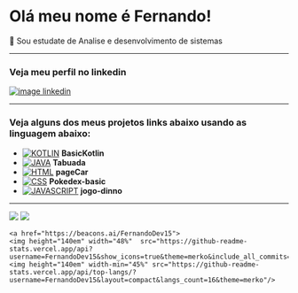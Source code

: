 # Olá meu nome é Fernando!
:school: Sou estudate de Analise e desenvolvimento de sistemas
***
### Veja meu perfil no linkedin
[![image linkedin](https://upload.wikimedia.org/wikipedia/commons/thumb/0/01/LinkedIn_Logo.svg/291px-LinkedIn_Logo.svg.png)](https://www.linkedin.com/in/fernando-rodrigues-gaspari)
***
### Veja alguns dos meus projetos links abaixo usando as linguagem abaixo:

- [![KOTLIN](https://img.shields.io/badge/Kotlin-0095D5?&style=for-the-badge&logo=kotlin&logoColor=white)](https://github.com/FernandoDev15/BasicKotlin) **BasicKotlin**
- [![JAVA](https://img.shields.io/badge/Java-ED8B00?style=for-the-badge&logo=openjdk&logoColor=white)](https://github.com/FernandoDev15/java-tabuada) **Tabuada**
- [![HTML](https://img.shields.io/badge/HTML5-E34F26?style=for-the-badge&logo=html5&logoColor=white)](https://github.com/FernandoDev15/pageCar) **pageCar**
- [![CSS](https://img.shields.io/badge/CSS3-1572B6?style=for-the-badge&logo=css3&logoColor=white)](https://github.com/FernandoDev15/Pokedex-basic) **Pokedex-basic**
- [![JAVASCRIPT](https://img.shields.io/badge/JavaScript-F7DF1E?style=for-the-badge&logo=javascript&logoColor=black)](https://github.com/FernandoDev15/jogo-dinno) **jogo-dinno**
***
[![](https://github-readme-stats.vercel.app/api?username=FernandoDev15&show_icons=true&theme=merko&include_all_commits=true&count_private=true)]()
[![](https://github-readme-stats.vercel.app/api/top-langs/?username=FernandoDev15&layout=compact&langs_count=16&theme=merko)]()

    <a href="https://beacons.ai/FernandoDev15">
    <img height="140em" width="48%"  src="https://github-readme-stats.vercel.app/api?username=FernandoDev15&show_icons=true&theme=merko&include_all_commits=true&count_private=true"/>
    <img height="140em" width-min="45%" src="https://github-readme-stats.vercel.app/api/top-langs/?username=FernandoDev15&layout=compact&langs_count=16&theme=merko"/>



